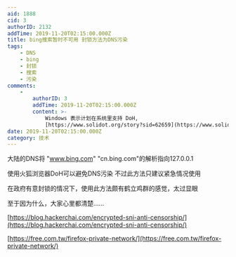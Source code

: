 ```yaml
---
aid: 1888
cid: 3
authorID: 2132
addTime: 2019-11-20T02:15:00.000Z
title: bing搜索暂时不可用 封锁方法为DNS污染
tags:
    - DNS
    - bing
    - 封锁
    - 搜索
    - 污染
comments:
    -
        authorID: 3
        addTime: 2019-11-20T02:15:00.000Z
        content: >-
            Windows 表示计划在系统里支持 DoH,
            [https://www.solidot.org/story?sid=62659](https://www.solidot.org/story?sid=62659)
date: 2019-11-20T02:15:00.000Z
category: 技术
---
```


大陆的DNS将 "www.bing.com" "cn.bing.com"的解析指向127.0.0.1

使用火狐浏览器DoH可以避免DNS污染 不过此方法只建议紧急情况使用

在政府有意封锁的情况下，使用此方法颇有鹤立鸡群的感觉，太过显眼

至于因为什么，大家心里都清楚......

[https://blog.hackerchai.com/encrypted-sni-anti-censorship/](https://blog.hackerchai.com/encrypted-sni-anti-censorship/)

[https://free.com.tw/firefox-private-network/](https://free.com.tw/firefox-private-network/)
